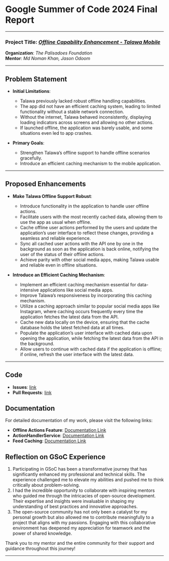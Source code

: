 # Google Summer of Code 2024 Final Report

---

### Project Title: *[Offline Capability Enhancement - Talawa Mobile](https://summerofcode.withgoogle.com/programs/2024/projects/UztycmP4)*

**Organization**: *The Palisadoes Foundation*  
**Mentor**: *Md Noman Khan, Jason Odoom*  

---

## Problem Statement

- **Initial Limitations**:
  - Talawa previously lacked robust offline handling capabilities.
  - The app did not have an efficient caching system, leading to limited functionality without a stable network connection.
  - Without the internet, Talawa behaved inconsistently, displaying loading indicators across screens and allowing no other actions.
  - If launched offline, the application was barely usable, and some situations even led to app crashes.

- **Primary Goals**:
  - Strengthen Talawa’s offline support to handle offline scenarios gracefully.
  - Introduce an efficient caching mechanism to the mobile application.    
---

## Proposed Enhancements

- **Make Talawa Offline Support Robust**:
  - Introduce functionality in the application to handle user offline actions.
  - Facilitate users with the most recently cached data, allowing them to use the app as usual when offline.
  - Cache offline user actions performed by the users and update the application’s user interface to reflect these changes, providing a seamless and reliable experience.
  - Sync all cached user actions with the API one by one in the background as soon as the application is back online, notifying the user of the status of their offline actions.
  - Achieve parity with other social media apps, making Talawa usable and reliable even in offline situations.

- **Introduce an Efficient Caching Mechanism**:
  - Implement an efficient caching mechanism essential for data-intensive applications like social media apps.
  - Improve Talawa’s responsiveness by incorporating this caching mechanism.
  - Utilize a caching approach similar to popular social media apps like Instagram, where caching occurs frequently every time the application fetches the latest data from the API.
  - Cache new data locally on the device, ensuring that the cache database holds the latest fetched data at all times.
  - Populate the application’s user interface with cached data upon opening the application, while fetching the latest data from the API in the background.
  - Allow users to continue with cached data if the application is offline; if online, refresh the user interface with the latest data.
---

## Code

- **Issues**: [link](https://github.com/PalisadoesFoundation/talawa/issues?q=is%3Aissue+is%3Aclosed+author%3AAzad99-9)
- **Pull Requests**: [link](https://github.com/PalisadoesFoundation/talawa/pulls?q=is%3Apr+is%3Aclosed+author%3AAzad99-9)

## Documentation

For detailed documentation of my work, please visit the following links:

- **Offline Actions Feature**: [Documentation Link](https://docs.talawa.io/docs/developers/talawa/offline-first-features/offline-user-actions)
- **ActionHandlerService**: [Documentation Link](https://docs.talawa.io/docs/developers/talawa/offline-first-features/action-handler-service)
- **Feed Caching**: [Documentation Link](https://docs.talawa.io/docs/developers/talawa/offline-first-features/feed-caching)
  
## Reflection on GSoC Experience
1. Participating in GSoC has been a transformative journey that has significantly enhanced my professional and technical skills. The experience challenged me to elevate my abilities and pushed me to think critically about problem-solving.
2. I had the incredible opportunity to collaborate with inspiring mentors who guided me through the intricacies of open-source development. Their expertise and insights were invaluable in shaping my understanding of best practices and innovative approaches.
3. The open-source community has not only been a catalyst for my personal growth but also allowed me to contribute meaningfully to a project that aligns with my passions. Engaging with this collaborative environment has deepened my appreciation for teamwork and the power of shared knowledge.

Thank you to my mentor and the entire community for their support and guidance throughout this journey!


---

